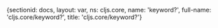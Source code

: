 {sectionid: docs, layout: var, ns: cljs.core, name: 'keyword?', full-name: 'cljs.core/keyword?',
  title: 'cljs.core/keyword?'}
